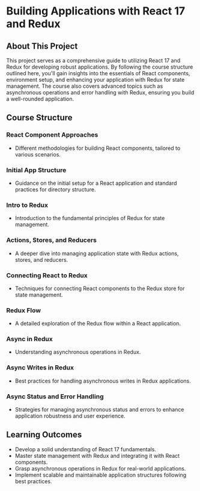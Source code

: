 # Building Applications with React 17 and Redux

## About This Project

This project serves as a comprehensive guide to utilizing React 17 and Redux for developing robust applications. By following the course structure outlined here, you'll gain insights into the essentials of React components, environment setup, and enhancing your application with Redux for state management. The course also covers advanced topics such as asynchronous operations and error handling with Redux, ensuring you build a well-rounded application.

## Course Structure

### React Component Approaches

- Different methodologies for building React components, tailored to various scenarios.

### Initial App Structure

- Guidance on the initial setup for a React application and standard practices for directory structure.

### Intro to Redux

- Introduction to the fundamental principles of Redux for state management.

### Actions, Stores, and Reducers

- A deeper dive into managing application state with Redux actions, stores, and reducers.

### Connecting React to Redux

- Techniques for connecting React components to the Redux store for state management.

### Redux Flow

- A detailed exploration of the Redux flow within a React application.

### Async in Redux

- Understanding asynchronous operations in Redux.

### Async Writes in Redux

- Best practices for handling asynchronous writes in Redux applications.

### Async Status and Error Handling

- Strategies for managing asynchronous status and errors to enhance application robustness and user experience.

## Learning Outcomes

- Develop a solid understanding of React 17 fundamentals.
- Master state management with Redux and integrating it with React components.
- Grasp asynchronous operations in Redux for real-world applications.
- Implement scalable and maintainable application structures following best practices.
